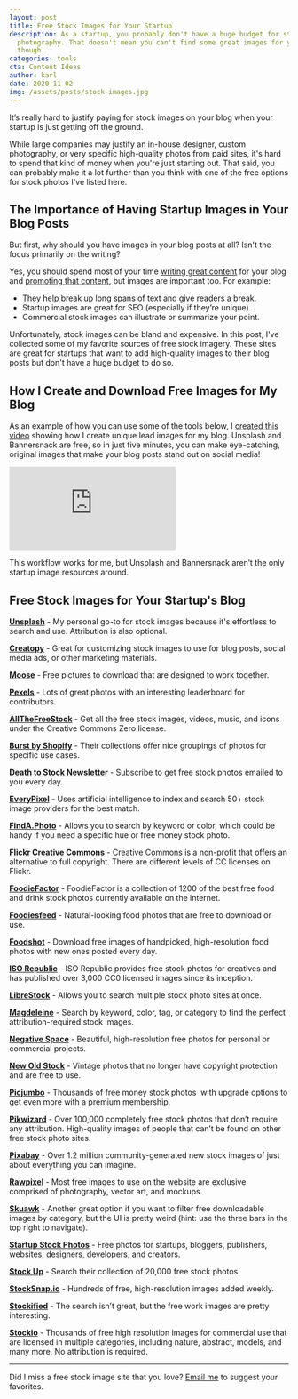 ```yaml
---
layout: post
title: Free Stock Images for Your Startup
description: As a startup, you probably don't have a huge budget for stock
  photography. That doesn't mean you can't find some great images for your blog
  though.
categories: tools
cta: Content Ideas
author: karl
date: 2020-11-02
img: /assets/posts/stock-images.jpg
---
```

It’s really hard to justify paying for stock images on your blog when your startup is just getting off the ground.

While large companies may justify an in-house designer, custom photography, or very specific high-quality photos from paid sites, it's hard to spend that kind of money when you're just starting out. That said, you can probably make it a lot further than you think with one of the free options for stock photos I've listed here.

## The Importance of Having Startup Images in Your Blog Posts

But first, why should you have images in your blog posts at all? Isn't the focus primarily on the writing?

Yes, you should spend most of your time [writing great content](https://draft.dev/learn/low-cost-marketing-ideas) for your blog and [promoting that content](https://draft.dev/learn/promotion), but images are important too. For example:

* They help break up long spans of text and give readers a break.
* Startup images are great for SEO (especially if they’re unique).
* Commercial stock images can illustrate or summarize your point.

<!-- signup -->

Unfortunately, stock images can be bland and expensive. In this post, I've collected some of my favorite sources of free stock imagery. These sites are great for startups that want to add high-quality images to their blog posts but don't have a huge budget to do so.

## How I Create and Download Free Images for My Blog

As an example of how you can use some of the tools below, I [created this video](https://www.youtube.com/watch?v=YDBWJ74Fqnc) showing how I create unique lead images for my blog. Unsplash and Bannersnack are free, so in just five minutes, you can make eye-catching, original images that make your blog posts stand out on social media!

<div class='embed-container'>
<iframe src='https://www.youtube.com/embed/YDBWJ74Fqnc' frameborder='0' allowfullscreen></iframe>
</div>

This workflow works for me, but Unsplash and Bannersnack aren’t the only startup image resources around.

## Free Stock Images for Your Startup's Blog

**[Unsplash](https://unsplash.com/)** - My personal go-to for stock images because it's effortless to search and use. Attribution is also optional.

**[Creatopy](https://www.creatopy.com)** - Great for customizing stock images to use for blog posts, social media ads, or other marketing materials.

**[Moose](https://photos.icons8.com/)** - Free pictures to download that are designed to work together.

**[Pexels](https://www.pexels.com/)** - Lots of great photos with an interesting leaderboard for contributors.

**[AllTheFreeStock](http://allthefreestock.com/)** - Get all the free stock images, videos, music, and icons under the Creative Commons Zero license.

**[Burst by Shopify](https://burst.shopify.com/)** - Their collections offer nice groupings of photos for specific use cases.

**[Death to Stock Newsletter](https://deathtothestockphoto.com/)** - Subscribe to get free stock photos emailed to you every day.

**[EveryPixel](https://everypixel.com/)** - Uses artificial intelligence to index and search 50+ stock image providers for the best match.

**[FindA.Photo](http://finda.photo/)** - Allows you to search by keyword or color, which could be handy if you need a specific hue or free money stock photo.

**[Flickr Creative Commons](https://www.flickr.com/creativecommons/)** - Creative Commons is a non-profit that offers an alternative to full copyright. There are different levels of CC licenses on Flickr.

**[FoodieFactor](https://foodiefactor.com/)** - FoodieFactor is a collection of 1200 of the best free food and drink stock photos currently available on the internet.

**[Foodiesfeed](https://foodiesfeed.com/)** - Natural-looking food photos that are free to download or use.

**[Foodshot](http://foodshot.co/)** - Download free images of handpicked, high-resolution food photos with new ones posted every day.

**[ISO Republic](https://isorepublic.com/)** - ISO Republic provides free stock photos for creatives and has published over 3,000 CC0 licensed images since its inception.

**[LibreStock](http://librestock.com/)** - Allows you to search multiple stock photo sites at once.

**[Magdeleine](https://magdeleine.co/browse/)** - Search by keyword, color, tag, or category to find the perfect attribution-required stock images.

**[Negative Space](https://www.negativespace.co/)** - Beautiful, high-resolution free photos for personal or commercial projects.

**[New Old Stock](https://nos.twnsnd.co/)** - Vintage photos that no longer have copyright protection and are free to use.

**[Picjumbo](https://picjumbo.com/)** - Thousands of free money stock photos  with upgrade options to get even more with a premium membership.

**[Pikwizard](https://pikwizard.com/)** - Over 100,000 completely free stock photos that don’t require any attribution. High-quality images of people that can’t be found on other free stock photo sites.

**[Pixabay](https://pixabay.com/)** - Over 1.2 million community-generated new stock images of just about everything you can imagine.

**[Rawpixel](https://www.rawpixel.com/)** - Most free images to use on the website are exclusive, comprised of photography, vector art, and mockups.

**[Skuawk](http://skuawk.com/)** - Another great option if you want to filter free downloadable images by category, but the UI is pretty weird (hint: use the three bars in the top right to navigate).

**[Startup Stock Photos](http://startupstockphotos.com/)** - Free photos for startups, bloggers, publishers, websites, designers, developers, and creators.

**[Stock Up](https://www.sitebuilderreport.com/stock-up)** - Search their collection of 20,000 free stock photos.

**[StockSnap.io](https://stocksnap.io/)** - Hundreds of free, high-resolution images added weekly.

**[Stockified](https://www.stockified.com/)** - The search isn’t great, but the free work images are pretty interesting.

**[Stockio](https://www.stockio.com/)** - Thousands of free high resolution images for commercial use that are licensed in multiple categories, including nature, abstract, models, and many more. No attribution is required.

- - -

Did I miss a free stock image site that you love? [Email me](mailto:karl@draft.dev) to suggest your favorites.